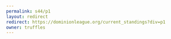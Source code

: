 ```yaml
---
permalink: s44/p1
layout: redirect
redirect: https://dominionleague.org/current_standings?div=p1
owner: truffles
---
```


